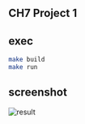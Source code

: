 ## CH7 Project 1



## exec

```sh
make build
make run
```

## screenshot

![result](https://imgur.com/50chGOy.png)